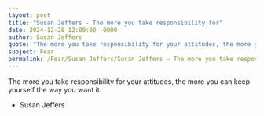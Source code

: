 ```yaml
---
layout: post
title: "Susan Jeffers - The more you take responsibility for"
date: 2024-12-28 12:00:00 -0000
author: Susan Jeffers
quote: "The more you take responsibility for your attitudes, the more you can keep yourself the way you want it."
subject: Fear
permalink: /Fear/Susan Jeffers/Susan Jeffers - The more you take responsibility for
---
```


The more you take responsibility for your attitudes, the more you can keep yourself the way you want it.

- Susan Jeffers
